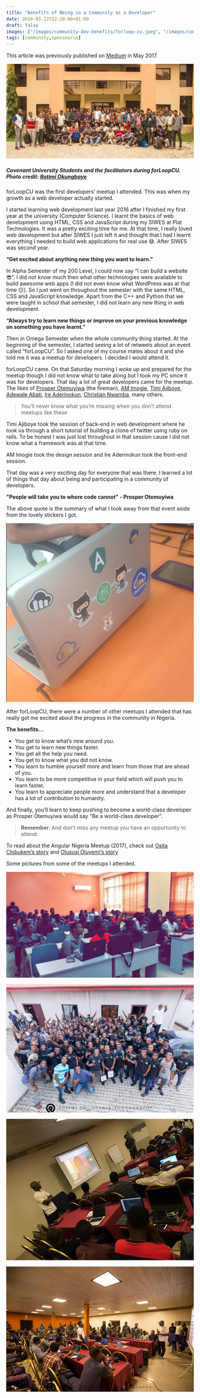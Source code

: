 ```yaml
---
title: "Benefits of Being in a Community as a Developer"
date: 2020-03-22T22:20:00+01:00
draft: false
images: ["/images/community-dev-benefits/forloop-cu.jpeg", "/images/community-dev-benefits/forloop-cu-be-session.jpeg", "/images/community-dev-benefits/laptop-with-stickers.png"]
tags: [community,opensource]
---
```


This article was previously published on [Medium](https://medium.com/@olaoluwa_98/benefits-of-being-in-a-community-as-a-developer-879f0d1b63d5) in May 2017.

![](/images/community-dev-benefits/forloop-cu.jpeg)
##### Covenant University Students and the facilitators during forLoopCU. Photo credit: [Rotimi Okungbaye](https://twitter.com/rotimiokungbaye)

forLoopCU was the first developers’ meetup I attended. This was when my growth as a web developer actually started.

I started learning web development last year 2016 after I finished my first year at the university (Computer Science). I learnt the basics of web development using HTML, CSS and JavaScript during my SIWES at Plat Technologies. It was a pretty exciting time for me. At that time, I really loved web development but after SIWES I just left it and thought that I had I learnt everything I needed to build web applications for real use 😅. After SIWES was second year.

**“Get excited about anything new thing you want to learn.”**

In Alpha Semester of my 200 Level, I could now say “I can build a website 😎”. I did not know much then what other technologies were available to build awesome web apps (I did not even know what WordPress was at that time 😕). So I just went on throughout the semester with the same HTML, CSS and JavaScript knowledge. Apart from the C++ and Python that we were taught in school that semester, I did not learn any new thing in web development.

**“Always try to learn new things or improve on your previous knowledge on something you have learnt.”**

Then in Omega Semester when the whole community thing started. At the beginning of the semester, I started seeing a lot of retweets about an event called “forLoopCU”. So I asked one of my course mates about it and she told me it was a meetup for developers. I decided I would attend it.

forLoopCU came. On that Saturday morning I woke up and prepared for the meetup though I did not know what to take along but I took my PC since it was for developers. That day a lot of great developers came for the meetup. The likes of [Prosper Otemuyiwa](https://medium.com/@unicodeveloper) (the fireman), [AM Imogie](https://medium.com/@imogiemubarak), [Timi Ajiboye](https://medium.com/@timigod), [Adewale Abati](https://medium.com/@AceKYD), [Ire Aderinokun](https://medium.com/@ireade), [Christian Nwamba](https://medium.com/@codebeast_), many others.

> You’ll never know what you’re missing when you don’t attend meetups like these

Timi Ajiboye took the session of back-end in web development where he took us through a short tutorial of building a clone of twitter using ruby on rails. To be honest I was just lost throughout in that session cause I did not know what a framework was at that time.

AM Imogie took the design session and Ire Aderinokun took the front-end session.

That day was a very exciting day for everyone that was there. I learned a lot of things that day about being and participating in a community of developers.

**"People will take you to where code cannot" - Prosper Otemuyiwa**

The above quote is the summary of what I took away from that event aside from the lovely stickers I got.

![](/images/community-dev-benefits/laptop-with-stickers.png)

After forLoopCU, there were a number of other meetups I attended that has really got me excited about the progress in the community in Nigeria.

**The benefits...**

* You get to know what’s new around you.
* You get to learn new things faster.
* You get all the help you need.
* You get to know what you did not know.
* You learn to humble yourself more and learn from those that are ahead of you.
* You learn to be more competitive in your field which will push you to learn faster.
* You learn to appreciate people more and understand that a developer has a lot of contribution to humanity.

And finally, you’ll learn to keep pushing to become a world-class developer as Prosper Otemuyiwa would say "Be a world-class developer".

> **Remember**: And don’t miss any meetup you have an opportunity to attend.

To read about the Angular Nigeria Meetup (2017), check out [Osita Chibukem’s story](https://blog.devcenter.co/exponential-growth-the-nigerian-tech-community-95b9117ba549) and [Olususi Oluyemi’s story](https://startupsventurecapital.com/how-my-team-won-the-first-angular-nigeria-hackathon-eee9b9f468a7)

Some pictures from some of the meetups I attended.

![](/images/community-dev-benefits/forloop-cu-be-session.jpeg)

![](/images/community-dev-benefits/ng-meetup-group-pic.jpeg)

![](/images/community-dev-benefits/ng-meetup-hall-unicode.jpeg)

![](/images/community-dev-benefits/ng-meetup-hall.jpeg)
